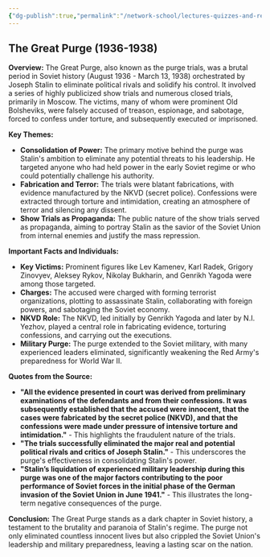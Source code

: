 ```yaml
---
{"dg-publish":true,"permalink":"/network-school/lectures-quizzes-and-references/briefs-timelines-and-study-guides/russian-history/russian-history-ii/russian-history-ii-the-great-purge-brief/"}
---
```




## The Great Purge (1936-1938)

**Overview:** The Great Purge, also known as the purge trials, was a brutal period in Soviet history (August 1936 - March 13, 1938) orchestrated by Joseph Stalin to eliminate political rivals and solidify his control. It involved a series of highly publicized show trials and numerous closed trials, primarily in Moscow. The victims, many of whom were prominent Old Bolsheviks, were falsely accused of treason, espionage, and sabotage, forced to confess under torture, and subsequently executed or imprisoned.

**Key Themes:**

- **Consolidation of Power:** The primary motive behind the purge was Stalin's ambition to eliminate any potential threats to his leadership. He targeted anyone who had held power in the early Soviet regime or who could potentially challenge his authority.
- **Fabrication and Terror:** The trials were blatant fabrications, with evidence manufactured by the NKVD (secret police). Confessions were extracted through torture and intimidation, creating an atmosphere of terror and silencing any dissent.
- **Show Trials as Propaganda:** The public nature of the show trials served as propaganda, aiming to portray Stalin as the savior of the Soviet Union from internal enemies and justify the mass repression.

**Important Facts and Individuals:**

- **Key Victims:** Prominent figures like Lev Kamenev, Karl Radek, Grigory Zinovyev, Aleksey Rykov, Nikolay Bukharin, and Genrikh Yagoda were among those targeted.
- **Charges:** The accused were charged with forming terrorist organizations, plotting to assassinate Stalin, collaborating with foreign powers, and sabotaging the Soviet economy.
- **NKVD Role:** The NKVD, led initially by Genrikh Yagoda and later by N.I. Yezhov, played a central role in fabricating evidence, torturing confessions, and carrying out the executions.
- **Military Purge:** The purge extended to the Soviet military, with many experienced leaders eliminated, significantly weakening the Red Army's preparedness for World War II.

**Quotes from the Source:**

- **"All the evidence presented in court was derived from preliminary examinations of the defendants and from their confessions. It was subsequently established that the accused were innocent, that the cases were fabricated by the secret police (NKVD), and that the confessions were made under pressure of intensive torture and intimidation."** - This highlights the fraudulent nature of the trials.
- **"The trials successfully eliminated the major real and potential political rivals and critics of Joseph Stalin."** - This underscores the purge's effectiveness in consolidating Stalin's power.
- **"Stalin’s liquidation of experienced military leadership during this purge was one of the major factors contributing to the poor performance of Soviet forces in the initial phase of the German invasion of the Soviet Union in June 1941."** - This illustrates the long-term negative consequences of the purge.

**Conclusion:** The Great Purge stands as a dark chapter in Soviet history, a testament to the brutality and paranoia of Stalin's regime. The purge not only eliminated countless innocent lives but also crippled the Soviet Union's leadership and military preparedness, leaving a lasting scar on the nation.